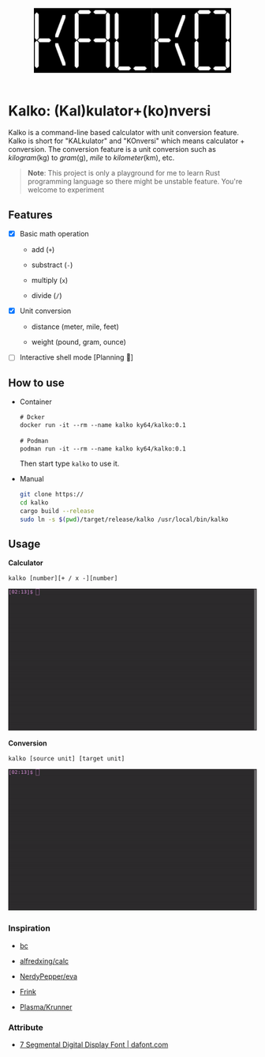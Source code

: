 <div align="center">

<img src="font.png" width=400 />

</div>

<br />

# Kalko: (Kal)kulator+(ko)nversi

Kalko is a command-line based calculator with unit conversion feature. Kalko is short for "KALkulator" and "KOnversi" which means calculator + conversion. The conversion feature is a unit conversion such as *kilogram*(kg) to *gram*(g), *mile* to *kilometer*(km), etc.

> **Note**: This project is only a playground for me to learn Rust programming language so there might be unstable feature. You're welcome to experiment

## Features

- [x] Basic math operation
  
  - add (`+`)
  
  - substract (`-`)
  
  - multiply (`x`)
  
  - divide (`/`)

- [x] Unit conversion
  
  - distance (meter, mile, feet)
  
  - weight (pound, gram, ounce)

- [ ] Interactive shell mode [Planning :memo:]

## How to use

* Container
  
  ```shell
  # Dcker
  docker run -it --rm --name kalko ky64/kalko:0.1
  
  # Podman
  podman run -it --rm --name kalko ky64/kalko:0.1
  ```
  
  Then start type `kalko` to use it.

* Manual
  
  ```sh
  git clone https://
  cd kalko
  cargo build --release
  sudo ln -s $(pwd)/target/release/kalko /usr/local/bin/kalko
  ```

## Usage

**Calculator**

```shell
kalko [number][+ / x -][number]
```

<img src="asset/math-operation.gif" />

**Conversion**

```shell
kalko [source unit] [target unit]
```

<img src="asset/math-operation.gif" />

### Inspiration

* [bc](https://www.gnu.org/software/bc/)

* [alfredxing/calc](https://github.com/alfredxing/calc)

* [NerdyPepper/eva](https://github.com/NerdyPepper/eva)

* [Frink](https://frinklang.org/#HowFrinkIsDifferent)

* [Plasma/Krunner](https://userbase.kde.org/Plasma/Krunner#Calculator)

### Attribute

* [7 Segmental Digital Display Font | dafont.com](https://www.dafont.com/7-segmental-digital-display.font?psize=l&text=KALKO)
